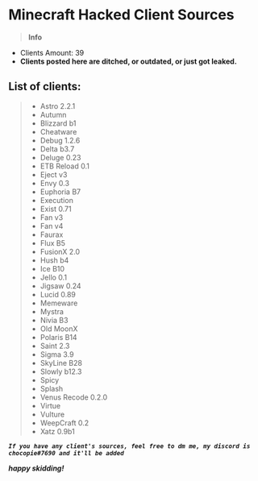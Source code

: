 
 # __**Minecraft Hacked Client Sources**__

> **Info**
- Clients Amount: 39
- **Clients posted here are ditched, or outdated, or just got leaked.**
## List of clients:

 >* Astro 2.2.1
 >* Autumn
>* Blizzard b1
> * Cheatware
> * Debug 1.2.6
> * Delta b3.7
> * Deluge 0.23
> * ETB Reload 0.1
> * Eject v3
> * Envy 0.3
> * Euphoria B7
> * Execution
> * Exist 0.71
> * Fan v3
> * Fan v4
> * Faurax
> * Flux B5
> * FusionX 2.0
> * Hush b4
> * Ice B10
> * Jello 0.1
> * Jigsaw 0.24
> * Lucid 0.89
> * Memeware 
> * Mystra
> * Nivia B3
> * Old MoonX
> * Polaris B14
> * Saint 2.3
> * Sigma 3.9
> * SkyLine B28
> * Slowly b12.3
> * Spicy
> * Splash
> * Venus Recode 0.2.0
> * Virtue
> * Vulture
> * WeepCraft 0.2
> * Xatz 0.9b1

***`If you have any client's sources, feel free to dm me, my discord is chocopie#7690 and it'll be added`***

***happy skidding!***

